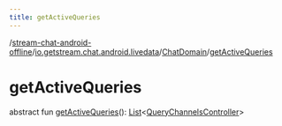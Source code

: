 ```yaml
---
title: getActiveQueries
---
```

/[stream-chat-android-offline](../../index.md)/[io.getstream.chat.android.livedata](../index.md)/[ChatDomain](index.md)/[getActiveQueries](getActiveQueries.md)  
  
  
  
# getActiveQueries  
abstract fun [getActiveQueries](getActiveQueries.md)(): [List](https://kotlinlang.org/api/latest/jvm/stdlib/kotlin.collections/-list/index.html)&lt;[QueryChannelsController](../../io.getstream.chat.android.livedata.controller/QueryChannelsController/index.md)&gt;
